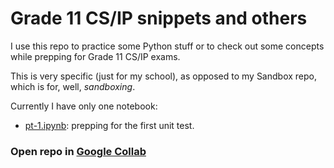 # Grade 11 CS/IP snippets and others

I use this repo to practice some Python stuff or to check out some concepts while prepping for Grade 11 CS/IP exams.

This is very specific (just for my school), as opposed to my Sandbox repo, which is for, well, *sandboxing*.

Currently I have only one notebook:
- [pt-1.ipynb](https://github.com/moiSentineL/grade11-cs-ip/blob/main/pt-1.ipynb): prepping for the first unit test.

### Open repo in [Google Collab](https://githubtocolab.com/moiSentineL/grade11-cs-ip)


